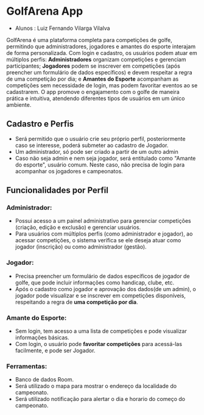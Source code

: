 # GolfArena App

- Alunos : Luiz Fernando Vilarga Vilalva

GolfArena é uma plataforma completa para competições de golfe, permitindo que administradores, jogadores e amantes do esporte interajam de forma personalizada. Com login e cadastro, os usuários podem atuar em múltiplos perfis: **Administradores** organizam competições e gerenciam participantes; **Jogadores** podem se inscrever em competições (após preencher um formulário de dados específicos) e devem respeitar a regra de uma competição por dia; e **Amantes do Esporte** acompanham as competições sem necessidade de login, mas podem favoritar eventos ao se cadastrarem. O app promove o engajamento com o golfe de maneira prática e intuitiva, atendendo diferentes tipos de usuários em um único ambiente.

## Cadastro e Perfis

- Será permitido que o usuário crie seu próprio perfil, posteriormente caso se interesse, poderá submeter ao cadastro de Jogador.
- Um administrador, só pode ser criado a partir de um outro admin
- Caso não seja admin e nem seja jogador, será entitulado como "Amante do esporte", usuário comum. Neste caso, não precisa de login para acompanhar os jogadores e campeonatos.

## Funcionalidades por Perfil

### Administrador:
-   Possui acesso a um painel administrativo para gerenciar competições (criação, edição e exclusão) e gerenciar usuários.
-   Para usuários com múltiplos perfis (como administrador e jogador), ao acessar competições, o sistema verifica se ele deseja atuar como jogador (inscrição) ou como administrador (gestão).

### Jogador:

-   Precisa preencher um formulário de dados específicos de jogador de golfe, que pode incluir informações como handicap, clube, etc.
-   Após o cadastro como jogador e aprovação dos dados(de um admin), o jogador pode visualizar e se inscrever em competições disponíveis, respeitando a regra de **uma competição por dia**.

### Amante do Esporte:

-   Sem login, tem acesso a uma lista de competições e pode visualizar informações básicas.
-   Com login, o usuário pode **favoritar competições** para acessá-las facilmente, e pode ser Jogador.

### Ferramentas:

- Banco de dados Room.
- Será utilizado o mapa para mostrar o endereço da localidade do campeonato.
- Será utilizado notificação para alertar o dia e horario do começo do campeonato.
